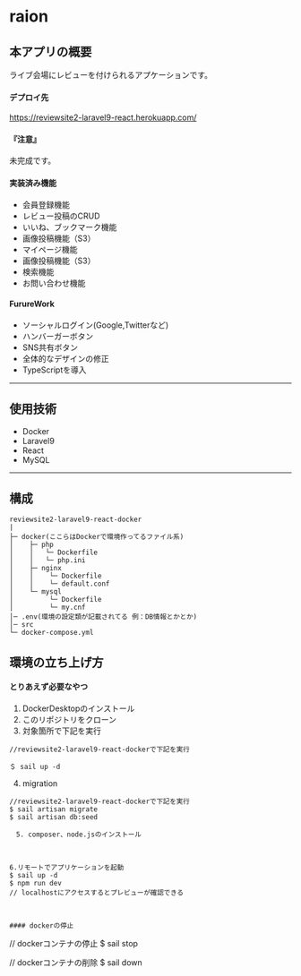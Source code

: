 # raion


## 本アプリの概要
ライブ会場にレビューを付けられるアプケーションです。

#### デプロイ先
https://reviewsite2-laravel9-react.herokuapp.com/

#### 『注意』
未完成です。


#### 実装済み機能
- 会員登録機能
- レビュー投稿のCRUD
- いいね、ブックマーク機能
- 画像投稿機能（S3）
- マイページ機能
- 画像投稿機能（S3）
- 検索機能
- お問い合わせ機能


#### FurureWork
- ソーシャルログイン(Google,Twitterなど)
- ハンバーガーボタン
- SNS共有ボタン
- 全体的なデザインの修正
- TypeScriptを導入

---

## 使用技術
- Docker
- Laravel9
- React
- MySQL

---

## 構成
```
reviewsite2-laravel9-react-docker
|
├─ docker(ここらはDockerで環境作ってるファイル系)
│    ├─ php
│    │   └─ Dockerfile
│    │   └─ php.ini
│    ├─ nginx
│    │    └─ Dockerfile
│    │    └─ default.conf
│    └─ mysql
│         └─ Dockerfile
│         └─ my.cnf
│─ .env(環境の設定類が記載されてる 例：DB情報とかとか)
│─ src
└─ docker-compose.yml
```

## 環境の立ち上げ方
#### とりあえず必要なやつ
1. DockerDesktopのインストール
2. このリポジトリをクローン
3. 対象箇所で下記を実行
```
//reviewsite2-laravel9-react-dockerで下記を実行

＄ sail up -d
```

4. migration
```
//reviewsite2-laravel9-react-dockerで下記を実行
$ sail artisan migrate
$ sail artisan db:seed

　5. composer、node.jsのインストール



6.リモートでアプリケーションを起動
$ sail up -d
$ npm run dev
// localhostにアクセスするとプレビューが確認できる



#### dockerの停止
```
// dockerコンテナの停止
$ sail stop

// dockerコンテナの削除
$ sail down
```
